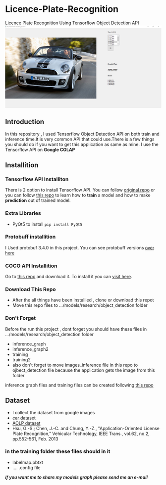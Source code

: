 # Licence-Plate-Recognition
Licence Plate Recognition Using Tensorflow Object Detection API
![application](/app.png)
## Introduction
In this repository , I used Tensorflow Object Detection API on both train and inference time.It is very common API that could use.There is a few things you should do if you want to get this application as same as mine. I use the Tensorflow API on **Google COLAP**

## Installition
### Tensorflow API Installiton
There is 2 option to install Tensorflow API. You can follow [original repo](https://github.com/tensorflow/models/blob/master/research/object_detection/g3doc/installation.md) or you can follow [this repo](https://github.com/EdjeElectronics/TensorFlow-Object-Detection-API-Tutorial-Train-Multiple-Objects-Windows-10) to learn how to **train** a model and how to make **prediction** out of trained model.

### Extra Libraries
+ PyQt5  to install `pip install PyQt5`

### Protobuff installition
I Used protobuf 3.4.0 in this project. You can see protobuff versions [over here](https://github.com/protocolbuffers/protobuf/releases)

### COCO API Installition
Go to [this repo](https://github.com/cocodataset/cocoapi) and download it. To install it you can [visit here](https://medium.com/@abinovarghese/installing-coco-api-in-windows-python-9b4dfc3812ef).

### Download This Repo
+ After the all things have been installled , clone or  download this repot
+ Move this repo files to .../models/research/object_detection folder

### Don't Forget
Before the run this project , dont forget you should have these files in .../models/research/object_detection folder
+ inference_graph
+ inference_graph2
+ training
+ training2
+ also don't forget to move images_inference file in this repo to ojbect_detection file because the application gets the image from this folder

inference graph files and training files  can be created following  [this repo](https://github.com/EdjeElectronics/TensorFlow-Object-Detection-API-Tutorial-Train-Multiple-Objects-Windows-10)

## Dataset
+ I collect the dataset from google images
+ [car dataset](https://ai.stanford.edu/~jkrause/cars/car_dataset.html)
+ [AOLP dataset](https://github.com/HaoRecog/AOLP)
+ Hsu, G.-S.; Chen, J.-C. and Chung, Y.-Z., "Application-Oriented License Plate Recognition," Vehicular Technology, IEEE Trans., vol.62, no.2, pp.552-561, Feb. 2013


### in the training folder these files should in it
+ labelmap.pbtxt
+ .... .config file

***if you want me to share my models graph please send me an e-mail***






